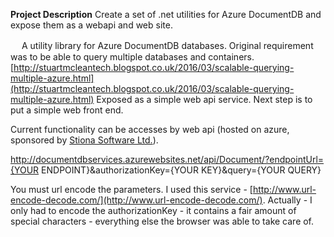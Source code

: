**Project Description**
Create a set of .net utilities for Azure DocumentDB and expose them as a webapi and web site.

　
A utility library for Azure DocumentDB databases.  Original requirement was to be able to query multiple databases and containers.
[http://stuartmcleantech.blogspot.co.uk/2016/03/scalable-querying-multiple-azure.html](http://stuartmcleantech.blogspot.co.uk/2016/03/scalable-querying-multiple-azure.html)
Exposed as a simple web api service.
Next step is to put a simple web front end.

Current functionality can be accesses by web api (hosted on azure, sponsored by [Stiona Software Ltd.](http://www.stionasoftware.com)).

http://documentdbservices.azurewebsites.net/api/Document/?endpointUrl={YOUR ENDPOINT}&authorizationKey={YOUR KEY}&query={YOUR QUERY}

You must url encode the parameters.  I used this service - [http://www.url-encode-decode.com/](http://www.url-encode-decode.com/).
Actually - I only had to encode the authorizationKey - it contains a fair amount of special characters - everything else the browser was able to take care of.
